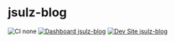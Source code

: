 # jsulz-blog

![CI none](https://img.shields.io/badge/ci-none-orange.svg)
[![Dashboard jsulz-blog](https://img.shields.io/badge/dashboard-jsulz_blog-yellow.svg)](https://dashboard.pantheon.io/sites/5767df7c-ae50-4a12-a7a3-a7a8055d1134#dev/code)
[![Dev Site jsulz-blog](https://img.shields.io/badge/site-jsulz_blog-blue.svg)](http://dev-jsulz-blog.pantheonsite.io/)